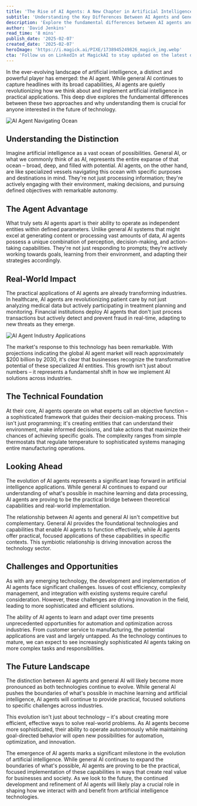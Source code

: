 ```yaml
---
title: 'The Rise of AI Agents: A New Chapter in Artificial Intelligence Evolution'
subtitle: 'Understanding the Key Differences Between AI Agents and General AI'
description: 'Explore the fundamental differences between AI agents and general AI in this comprehensive analysis. Learn how AI agents are revolutionizing industries through their unique ability to operate autonomously, make decisions, and adapt to their environment, while understanding their complementary relationship with broader AI technologies.'
author: 'David Jenkins'
read_time: '8 mins'
publish_date: '2025-02-07'
created_date: '2025-02-07'
heroImage: 'https://i.magick.ai/PIXE/1738945249826_magick_img.webp'
cta: 'Follow us on LinkedIn at MagickAI to stay updated on the latest developments in AI technology and join the conversation about the future of artificial intelligence.'
---
```


In the ever-evolving landscape of artificial intelligence, a distinct and powerful player has emerged: the AI agent. While general AI continues to capture headlines with its broad capabilities, AI agents are quietly revolutionizing how we think about and implement artificial intelligence in practical applications. This deep dive explores the fundamental differences between these two approaches and why understanding them is crucial for anyone interested in the future of technology.

![AI Agent Navigating Ocean](https://i.magick.ai/PIXE/1738945249826_magick_img.webp)

## Understanding the Distinction

Imagine artificial intelligence as a vast ocean of possibilities. General AI, or what we commonly think of as AI, represents the entire expanse of that ocean – broad, deep, and filled with potential. AI agents, on the other hand, are like specialized vessels navigating this ocean with specific purposes and destinations in mind. They're not just processing information; they're actively engaging with their environment, making decisions, and pursuing defined objectives with remarkable autonomy.

## The Agent Advantage

What truly sets AI agents apart is their ability to operate as independent entities within defined parameters. Unlike general AI systems that might excel at generating content or processing vast amounts of data, AI agents possess a unique combination of perception, decision-making, and action-taking capabilities. They're not just responding to prompts; they're actively working towards goals, learning from their environment, and adapting their strategies accordingly.

## Real-World Impact

The practical applications of AI agents are already transforming industries. In healthcare, AI agents are revolutionizing patient care by not just analyzing medical data but actively participating in treatment planning and monitoring. Financial institutions deploy AI agents that don't just process transactions but actively detect and prevent fraud in real-time, adapting to new threats as they emerge.

![AI Agent Industry Applications](https://i.magick.ai/PIXE/1738945249829_magick_img.webp)

The market's response to this technology has been remarkable. With projections indicating the global AI agent market will reach approximately $200 billion by 2030, it's clear that businesses recognize the transformative potential of these specialized AI entities. This growth isn't just about numbers – it represents a fundamental shift in how we implement AI solutions across industries.

## The Technical Foundation

At their core, AI agents operate on what experts call an objective function – a sophisticated framework that guides their decision-making process. This isn't just programming; it's creating entities that can understand their environment, make informed decisions, and take actions that maximize their chances of achieving specific goals. The complexity ranges from simple thermostats that regulate temperature to sophisticated systems managing entire manufacturing operations.

## Looking Ahead

The evolution of AI agents represents a significant leap forward in artificial intelligence applications. While general AI continues to expand our understanding of what's possible in machine learning and data processing, AI agents are proving to be the practical bridge between theoretical capabilities and real-world implementation.

The relationship between AI agents and general AI isn't competitive but complementary. General AI provides the foundational technologies and capabilities that enable AI agents to function effectively, while AI agents offer practical, focused applications of these capabilities in specific contexts. This symbiotic relationship is driving innovation across the technology sector.

## Challenges and Opportunities

As with any emerging technology, the development and implementation of AI agents face significant challenges. Issues of cost efficiency, complexity management, and integration with existing systems require careful consideration. However, these challenges are driving innovation in the field, leading to more sophisticated and efficient solutions.

The ability of AI agents to learn and adapt over time presents unprecedented opportunities for automation and optimization across industries. From customer service to manufacturing, the potential applications are vast and largely untapped. As the technology continues to mature, we can expect to see increasingly sophisticated AI agents taking on more complex tasks and responsibilities.

## The Future Landscape

The distinction between AI agents and general AI will likely become more pronounced as both technologies continue to evolve. While general AI pushes the boundaries of what's possible in machine learning and artificial intelligence, AI agents will continue to provide practical, focused solutions to specific challenges across industries.

This evolution isn't just about technology – it's about creating more efficient, effective ways to solve real-world problems. As AI agents become more sophisticated, their ability to operate autonomously while maintaining goal-directed behavior will open new possibilities for automation, optimization, and innovation.

The emergence of AI agents marks a significant milestone in the evolution of artificial intelligence. While general AI continues to expand the boundaries of what's possible, AI agents are proving to be the practical, focused implementation of these capabilities in ways that create real value for businesses and society. As we look to the future, the continued development and refinement of AI agents will likely play a crucial role in shaping how we interact with and benefit from artificial intelligence technologies.